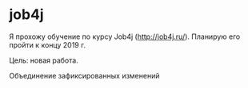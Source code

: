 # job4j

Я прохожу обучение по курсу Job4j (http://job4j.ru/). Планирую его пройти к концу 2019 г.

Цель: новая работа.


Объединение зафиксированных изменений